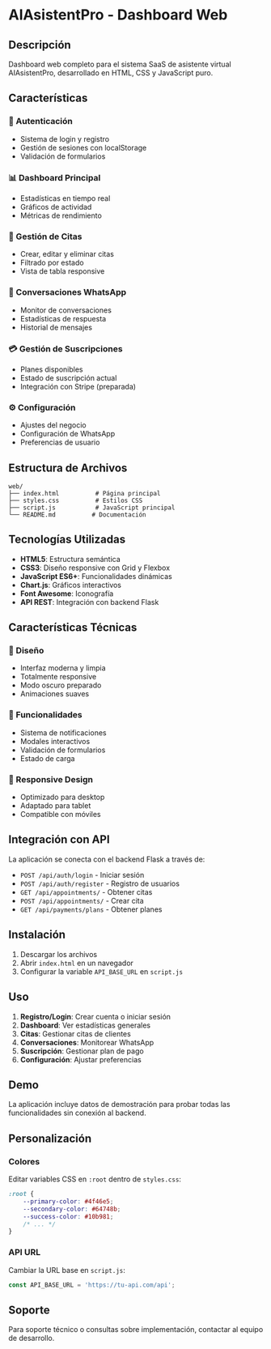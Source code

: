 
# AIAsistentPro - Dashboard Web

## Descripción
Dashboard web completo para el sistema SaaS de asistente virtual AIAsistentPro, desarrollado en HTML, CSS y JavaScript puro.

## Características

### 🔐 Autenticación
- Sistema de login y registro
- Gestión de sesiones con localStorage
- Validación de formularios

### 📊 Dashboard Principal
- Estadísticas en tiempo real
- Gráficos de actividad
- Métricas de rendimiento

### 📅 Gestión de Citas
- Crear, editar y eliminar citas
- Filtrado por estado
- Vista de tabla responsive

### 💬 Conversaciones WhatsApp
- Monitor de conversaciones
- Estadísticas de respuesta
- Historial de mensajes

### 💳 Gestión de Suscripciones
- Planes disponibles
- Estado de suscripción actual
- Integración con Stripe (preparada)

### ⚙️ Configuración
- Ajustes del negocio
- Configuración de WhatsApp
- Preferencias de usuario

## Estructura de Archivos

```
web/
├── index.html          # Página principal
├── styles.css          # Estilos CSS
├── script.js           # JavaScript principal
└── README.md          # Documentación
```

## Tecnologías Utilizadas

- **HTML5**: Estructura semántica
- **CSS3**: Diseño responsive con Grid y Flexbox
- **JavaScript ES6+**: Funcionalidades dinámicas
- **Chart.js**: Gráficos interactivos
- **Font Awesome**: Iconografía
- **API REST**: Integración con backend Flask

## Características Técnicas

### 🎨 Diseño
- Interfaz moderna y limpia
- Totalmente responsive
- Modo oscuro preparado
- Animaciones suaves

### 🔧 Funcionalidades
- Sistema de notificaciones
- Modales interactivos
- Validación de formularios
- Estado de carga

### 📱 Responsive Design
- Optimizado para desktop
- Adaptado para tablet
- Compatible con móviles

## Integración con API

La aplicación se conecta con el backend Flask a través de:

- `POST /api/auth/login` - Iniciar sesión
- `POST /api/auth/register` - Registro de usuarios
- `GET /api/appointments/` - Obtener citas
- `POST /api/appointments/` - Crear cita
- `GET /api/payments/plans` - Obtener planes

## Instalación

1. Descargar los archivos
2. Abrir `index.html` en un navegador
3. Configurar la variable `API_BASE_URL` en `script.js`

## Uso

1. **Registro/Login**: Crear cuenta o iniciar sesión
2. **Dashboard**: Ver estadísticas generales
3. **Citas**: Gestionar citas de clientes
4. **Conversaciones**: Monitorear WhatsApp
5. **Suscripción**: Gestionar plan de pago
6. **Configuración**: Ajustar preferencias

## Demo

La aplicación incluye datos de demostración para probar todas las funcionalidades sin conexión al backend.

## Personalización

### Colores
Editar variables CSS en `:root` dentro de `styles.css`:

```css
:root {
    --primary-color: #4f46e5;
    --secondary-color: #64748b;
    --success-color: #10b981;
    /* ... */
}
```

### API URL
Cambiar la URL base en `script.js`:

```javascript
const API_BASE_URL = 'https://tu-api.com/api';
```

## Soporte

Para soporte técnico o consultas sobre implementación, contactar al equipo de desarrollo.
